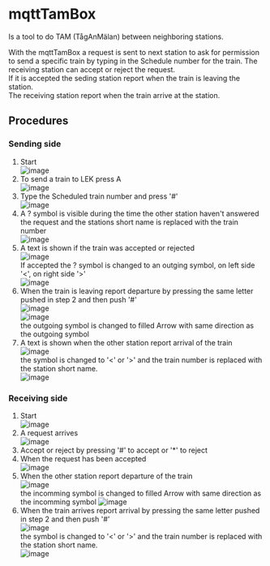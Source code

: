 # mqttTamBox
Is a tool to do TAM (TågAnMälan) between neighboring stations.


With the mqttTamBox a request is sent to next station to ask for permission to send a specific train by typing in the Schedule number for the train.
The receiving station can accept or reject the request.  
If it is accepted the seding station report when the train is leaving the station.  
The receiving station report when the train arrive at the station.  

## Procedures
### Sending side
1. Start  
   ![image](https://github.com/user-attachments/assets/e9922b66-561c-427b-84c3-f8b8a85ab3a3)
2. To send a train to LEK press A  
   ![image](https://github.com/user-attachments/assets/974282e3-e948-4089-b38d-f1eae6eb80cf)
3. Type the Scheduled train number and press '#'  
   ![image](https://github.com/user-attachments/assets/22ed1863-754f-4e36-a4b7-292821cc0dc2)  
4. A ? symbol is visible during the time the other station haven't answered the request and the stations short name is replaced with the train number  
   ![image](https://github.com/user-attachments/assets/58bf2234-0064-47c6-9cc2-a39284060001)
5. A text is shown if the train was accepted or rejected  
   ![image](https://github.com/user-attachments/assets/46590f5b-079e-447c-b1c2-bf41cea398fa)  
   If accepted the ? symbol is changed to an outging symbol, on left side '<', on right side '>'  
   ![image](https://github.com/user-attachments/assets/b030754b-fef6-4517-9e08-475c698a0603)
6. When the train is leaving report departure by pressing the same letter pushed in step 2 and then push '#'  
   ![image](https://github.com/user-attachments/assets/66d289a3-449d-41b0-954c-670b45bd7abe)  
   ![image](https://github.com/user-attachments/assets/c0969e36-2d06-44e6-9bcc-1a5bd050baa5)  
   the outgoing symbol is changed to filled Arrow with same direction as the outgoing symbol
7. A text is shown when the other station report arrival of the train  
   ![image](https://github.com/user-attachments/assets/d88cfc20-fccb-4390-8197-8f4e9b45c62a)  
   the symbol is  changed to '<' or '>' and the train number is replaced with the station short name.  
   ![image](https://github.com/user-attachments/assets/cc2261c6-511d-41e4-a473-a861364117b5)
### Receiving side
1. Start  
   ![image](https://github.com/user-attachments/assets/940713ce-a937-483a-ba5b-98cd1ada6fce)
2. A request arrives  
   ![image](https://github.com/user-attachments/assets/8f3ffdac-44b3-416f-998f-d73ba04bc8d9)
3. Accept or reject by pressing '#' to accept or '*' to reject
4. When the request has been accepted  
   ![image](https://github.com/user-attachments/assets/553e9a9a-48c5-4755-9357-e8e5168d103b)
5. When the other station report departure of the train  
   ![image](https://github.com/user-attachments/assets/588beeaa-ea07-4bf2-857f-64088a36d2a7)  
   the incomming symbol is changed to filled Arrow with same direction as the incomming symbol
   ![image](https://github.com/user-attachments/assets/d2778894-013a-4182-8e81-04a3b7c05393)
6. When the train arrives report arrival by pressing the same letter pushed in step 2 and then push '#'  
   ![image](https://github.com/user-attachments/assets/1d3f418a-3854-4ca6-bc7f-a38ace001996)  
   the symbol is  changed to '<' or '>' and the train number is replaced with the station short name.  
   ![image](https://github.com/user-attachments/assets/940713ce-a937-483a-ba5b-98cd1ada6fce)
